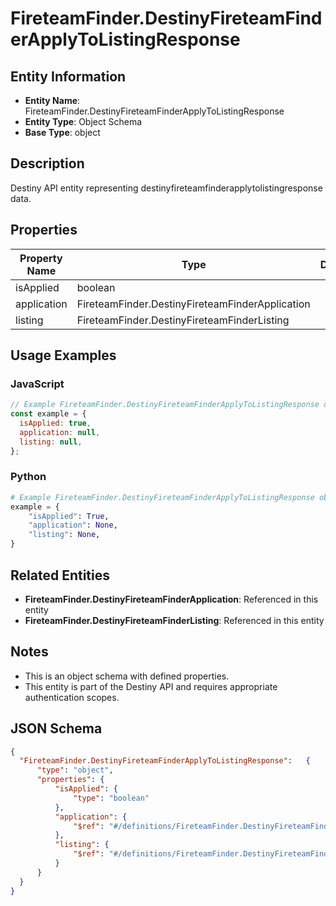 # FireteamFinder.DestinyFireteamFinderApplyToListingResponse

## Entity Information
- **Entity Name**: FireteamFinder.DestinyFireteamFinderApplyToListingResponse
- **Entity Type**: Object Schema
- **Base Type**: object

## Description
Destiny API entity representing destinyfireteamfinderapplytolistingresponse data.

## Properties

| Property Name | Type | Description | Required |
|---------------|------|-------------|----------|
| isApplied | boolean |  | No |
| application | FireteamFinder.DestinyFireteamFinderApplication |  | No |
| listing | FireteamFinder.DestinyFireteamFinderListing |  | No |

## Usage Examples

### JavaScript
```javascript
// Example FireteamFinder.DestinyFireteamFinderApplyToListingResponse object
const example = {
  isApplied: true,
  application: null,
  listing: null,
};
```

### Python
```python
# Example FireteamFinder.DestinyFireteamFinderApplyToListingResponse object
example = {
    "isApplied": True,
    "application": None,
    "listing": None,
}
```

## Related Entities
- **FireteamFinder.DestinyFireteamFinderApplication**: Referenced in this entity
- **FireteamFinder.DestinyFireteamFinderListing**: Referenced in this entity

## Notes
- This is an object schema with defined properties.
- This entity is part of the Destiny API and requires appropriate authentication scopes.

## JSON Schema
```json
{
  "FireteamFinder.DestinyFireteamFinderApplyToListingResponse":   {
      "type": "object",
      "properties": {
          "isApplied": {
              "type": "boolean"
          },
          "application": {
              "$ref": "#/definitions/FireteamFinder.DestinyFireteamFinderApplication"
          },
          "listing": {
              "$ref": "#/definitions/FireteamFinder.DestinyFireteamFinderListing"
          }
      }
  }
}
```

